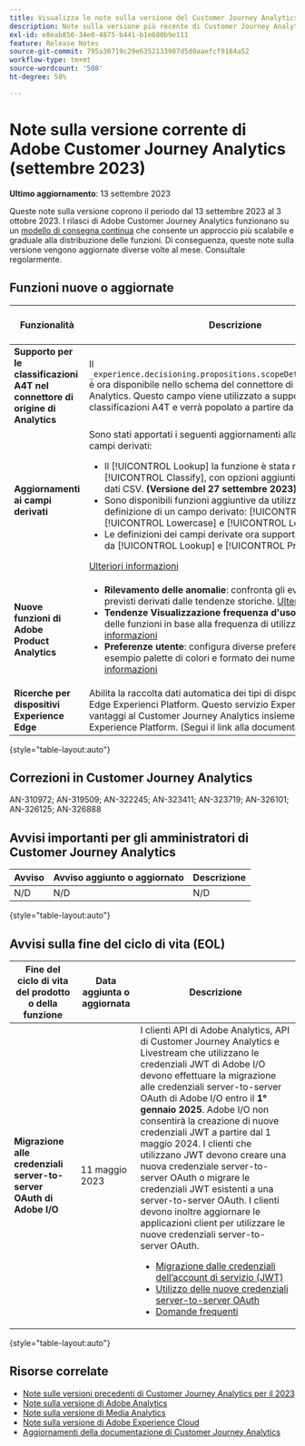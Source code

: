 ```yaml
---
title: Visualizza le note sulla versione del Customer Journey Analytics corrente
description: Note sulla versione più recente di Customer Journey Analytics
exl-id: e8eab856-34e0-4875-b441-b1e680b9e111
feature: Release Notes
source-git-commit: 795a30719c29e6352133987d5d0aaefcf9184a52
workflow-type: tm+mt
source-wordcount: '508'
ht-degree: 58%

---
```


# Note sulla versione corrente di Adobe Customer Journey Analytics (settembre 2023)

**Ultimo aggiornamento**: 13 settembre 2023

Queste note sulla versione coprono il periodo dal 13 settembre 2023 al 3 ottobre 2023. I rilasci di Adobe Customer Journey Analytics funzionano su un [modello di consegna continua](releases.md) che consente un approccio più scalabile e graduale alla distribuzione delle funzioni. Di conseguenza, queste note sulla versione vengono aggiornate diverse volte al mese. Consultale regolarmente.

## Funzioni nuove o aggiornate

| Funzionalità | Descrizione | [Avvio del rollout](releases.md) | [Disponibilità generale](releases.md) |
| ----------- | ---------- | ------- | ---- |
| **Supporto per le classificazioni A4T nel connettore di origine di Analytics** | Il `_experience.decisioning.propositions.scopeDetails.correlationID` è ora disponibile nello schema del connettore di origine di Adobe Analytics. Questo campo viene utilizzato a supporto delle classificazioni A4T e verrà popolato a partire da settembre 2023. | | N/D | 12 settembre 2023 |
| **Aggiornamenti ai campi derivati** | Sono stati apportati i seguenti aggiornamenti alla funzionalità dei campi derivati:<ul><li>Il [!UICONTROL Lookup] la funzione è stata rinominata in [!UICONTROL Classify], con opzioni aggiuntive per caricare i dati CSV. **(Versione del 27 settembre 2023)**</li><li>Sono disponibili funzioni aggiuntive da utilizzare per la definizione di un campo derivato: [!UICONTROL Trim], [!UICONTROL Lowercase] e [!UICONTROL Lookup].</li><li>Le definizioni dei campi derivate ora supportano anche i campi da [!UICONTROL Lookup] e [!UICONTROL Profile] set di dati.</li></ul>[Ulteriori informazioni](/help/data-views/derived-fields/derived-fields.md) | N/D | 13 settembre 2023 |
| **Nuove funzioni di Adobe Product Analytics** | <ul><li>**Rilevamento delle anomalie**: confronta gli eventi con i valori previsti derivati dalle tendenze storiche. [Ulteriori informazioni](https://experienceleague.adobe.com/docs/analytics-platform/using/guided-analysis/trends/usage.html)</li><li>**Tendenze Visualizzazione frequenza d&#39;uso**: misura l’adozione delle funzioni in base alla frequenza di utilizzo. [Ulteriori informazioni](https://experienceleague.adobe.com/docs/analytics-platform/using/guided-analysis/trends/frequency.html)</li><li>**Preferenze utente**: configura diverse preferenze utente, ad esempio palette di colori e formato dei numeri. [Ulteriori informazioni](https://experienceleague.adobe.com/docs/analytics-platform/using/cja-workspace/user-preferences.html?lang=it)</li></ul> | N/D | 18 settembre 2023 |
| **Ricerche per dispositivi Experience Edge** | Abilita la raccolta dati automatica dei tipi di dispositivo tramite la rete Edge Experienci Platform. Questo servizio Experience Edge offre vantaggi al Customer Journey Analytics insieme ad altre app di Experience Platform. (Segui il link alla documentazione) | N/D | 27 settembre 2023 |

{style="table-layout:auto"}

## Correzioni in Customer Journey Analytics

AN-310972; AN-319509; AN-322245; AN-323411; AN-323719; AN-326101; AN-326125; AN-326888


## Avvisi importanti per gli amministratori di Customer Journey Analytics

| Avviso | Avviso aggiunto o aggiornato | Descrizione |
| --- | --- | --- |
| N/D | N/D | N/D |

{style="table-layout:auto"}

## Avvisi sulla fine del ciclo di vita (EOL)

| Fine del ciclo di vita del prodotto o della funzione | Data aggiunta o aggiornata | Descrizione |
| --- | --- | --- |
| **Migrazione alle credenziali server-to-server OAuth di Adobe I/O** | 11 maggio 2023 | I clienti API di Adobe Analytics, API di Customer Journey Analytics e Livestream che utilizzano le credenziali JWT di Adobe I/O devono effettuare la migrazione alle credenziali server-to-server OAuth di Adobe I/O entro il **1° gennaio 2025**. Adobe I/O non consentirà la creazione di nuove credenziali JWT a partire dal 1 maggio 2024. I clienti che utilizzano JWT devono creare una nuova credenziale server-to-server OAuth o migrare le credenziali JWT esistenti a una server-to-server OAuth. I clienti devono inoltre aggiornare le applicazioni client per utilizzare le nuove credenziali server-to-server OAuth. <ul><li>[Migrazione dalle credenziali dell’account di servizio (JWT)](https://developer.adobe.com/developer-console/docs/guides/authentication/ServerToServerAuthentication/migration/)</li><li>[Utilizzo delle nuove credenziali server-to-server OAuth](https://developer.adobe.com/developer-console/docs/guides/authentication/ServerToServerAuthentication/implementation/)</li><li>[Domande frequenti](https://developer.adobe.com/developer-console/docs/guides/authentication/ServerToServerAuthentication/faqs/)</li></ul> |

{style="table-layout:auto"}


## Risorse correlate

* [Note sulle versioni precedenti di Customer Journey Analytics per il 2023](/help/release-notes/2023.md)
* [Note sulla versione di Adobe Analytics](https://experienceleague.adobe.com/docs/analytics/release-notes/latest.html?lang=it)
* [Note sulla versione di Media Analytics](https://experienceleague.adobe.com/docs/media-analytics/using/additional-resources/release-notes.html?lang=it)
* [Note sulla versione di Adobe Experience Cloud](https://experienceleague.adobe.com/docs/release-notes/experience-cloud/current.html?lang=it)
* [Aggiornamenti della documentazione di Customer Journey Analytics](/help/release-notes/doc-changes.md)
